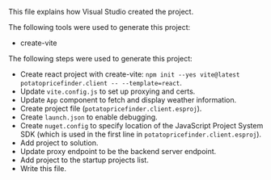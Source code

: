 This file explains how Visual Studio created the project.

The following tools were used to generate this project:
- create-vite

The following steps were used to generate this project:
- Create react project with create-vite: `npm init --yes vite@latest potatopricefinder.client -- --template=react`.
- Update `vite.config.js` to set up proxying and certs.
- Update `App` component to fetch and display weather information.
- Create project file (`potatopricefinder.client.esproj`).
- Create `launch.json` to enable debugging.
- Create `nuget.config` to specify location of the JavaScript Project System SDK (which is used in the first line in `potatopricefinder.client.esproj`).
- Add project to solution.
- Update proxy endpoint to be the backend server endpoint.
- Add project to the startup projects list.
- Write this file.
